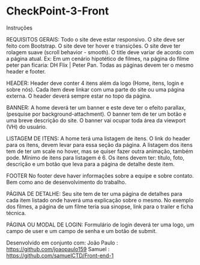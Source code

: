 # CheckPoint-3-Front
Instruções

REQUISITOS GERAIS:
Todo o site deve estar responsivo.
O site deve ser feito com Bootstrap.
O site deve ter hover e transições.
O site deve ter rolagem suave (scroll behavior - smooth).
O title deve variar de acordo com a página atual. Ex: Em um cenário hipotético de filmes, na página do filme peter pan ficaria: DH Flix | Peter Pan.
Todas as páginas devem ter o mesmo header e footer.

HEADER:
Header deve conter 4 itens além da logo (Home, itens, login e sobre nós). Cada item deve linkar com uma parte do site ou uma página externa.
O header deverá sempre estar no topo da página. 

BANNER:
A home deverá ter um banner e este deve ter o efeito parallax, (pesquise por background-attachment).
O banner tem de ter um botão e uma breve descrição do site.
O banner vai ocupar toda área da viewport (VH) do usuário. 


LISTAGEM DE ITENS:
A home terá uma listagem de itens. 
O link do header para os itens, devem levar para essa seção da página.
A listagem dos itens tem de ter um scale no hover, mas se quiser fazer outra animação, também pode.
Mínimo de itens para listagem é 6.
Os itens devem ter: título, foto, descrição e um botão que leva para a página de detalhe deste item.

FOOTER
No footer deve haver informações sobre a equipe e sobre contato. Bem como ano de desenvolvimento do trabalho. 


PÁGINA DE DETALHE:
Seu site tem de ter uma página de detalhes para cada item listado onde haverá uma explicação sobre o mesmo. No exemplo dos filmes, a página de um filme teria sua sinopse, link para o trailer e ficha técnica.

PÁGINA OU MODAL DE LOGIN:
Formulário de login deverá ter uma logo, um campo de user e um campo de senha e um botão de submit.

Desenvolvido em conjunto com:
João Paulo : https://github.com/joaopaulo159
Samuel : https://github.com/samuelCTD/Front-end-1


